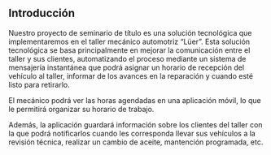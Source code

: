 Introducción
------------

Nuestro proyecto de seminario de título es una solución tecnológica que implementaremos en el taller mecánico automotriz “Lüer”. Esta solución tecnológica se basa principalmente en mejorar la comunicación entre el taller y sus clientes, automatizando el proceso mediante un sistema de mensajería instantánea que podrá asignar un horario de recepción del vehículo al taller, informar de los avances en la reparación y cuando esté listo para retirarlo. 

El mecánico podrá ver las horas agendadas en una aplicación móvil, lo que le permitirá organizar su horario de trabajo.

Además, la aplicación guardará información sobre los clientes del taller con la que podrá notificarlos cuando les corresponda llevar sus vehículos a la revisión técnica, realizar un cambio de aceite, mantención programada, etc.
